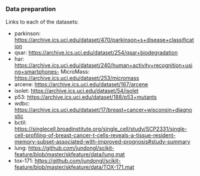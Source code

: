 ### Data preparation

Links to each of the datasets:
- parkinson: https://archive.ics.uci.edu/dataset/470/parkinson+s+disease+classification
- qsar: https://archive.ics.uci.edu/dataset/254/qsar+biodegradation
- har: https://archive.ics.uci.edu/dataset/240/human+activity+recognition+using+smartphones- MicroMass: https://archive.ics.uci.edu/dataset/253/micromass
- arcene: https://archive.ics.uci.edu/dataset/167/arcene
- isolet: https://archive.ics.uci.edu/dataset/54/isolet
- p53: https://archive.ics.uci.edu/dataset/188/p53+mutants
- wdbc: https://archive.ics.uci.edu/dataset/17/breast+cancer+wisconsin+diagnostic
- bctil: https://singlecell.broadinstitute.org/single_cell/study/SCP2331/single-cell-profiling-of-breast-cancer-t-cells-reveals-a-tissue-resident-memory-subset-associated-with-improved-prognosis#study-summary
- lung: https://github.com/jundongl/scikit-feature/blob/master/skfeature/data/lung.mat
- tox-171: https://github.com/jundongl/scikit-feature/blob/master/skfeature/data/TOX-171.mat